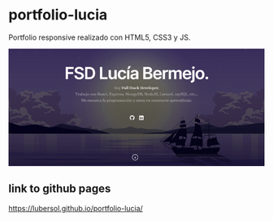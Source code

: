 # portfolio-lucia
Portfolio responsive realizado con HTML5, CSS3 y JS.

![Screenshot](homepage.png)

## link to github pages

https://lubersol.github.io/portfolio-lucia/
